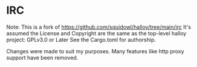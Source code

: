# IRC

Note: This is a fork of https://github.com/squidowl/halloy/tree/main/irc
It's assumed the License and Copyright are the same as the top-level halloy project: GPLv3.0 or Later
See the Cargo.toml for authorship.

Changes were made to suit my purposes. Many features like http proxy support have been removed.
